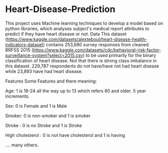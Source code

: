# Heart-Disease-Prediction
This project uses Machine learning techniques to develop a model based on python libraries, which analyses subject's medical report attributes to predict if they have heart disease or not.
Data
This dataset (https://www.kaggle.com/datasets/alexteboul/heart-disease-health-indicators-dataset) contains 253,680 survey responses from cleaned BRFSS 2015 (https://www.kaggle.com/datasets/cdc/behavioral-risk-factor-surveillance-system?select=2015.csv) to be used primarily for the binary classification of heart disease. Not that there is strong class imbalance in this dataset. 229,787 respondents do not have/have not had heart disease while 23,893 have had heart disease.

Features
Some Features and there meaning:

Age: 1 is 18-24 all the way up to 13 which refers 80 and older. 5 year increments.

Sex: 0 is Female and 1 is Male

Smoker: 0 is non-smoker and 1 is smoker

Stroke : 0 is no Stroke and 1 is Stroke

High cholesterol : 0 is not have cholesterol and 1 is having

.... many others.
